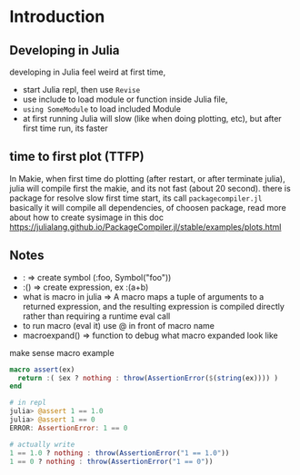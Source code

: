 # Introduction 

## Developing in Julia 

developing in Julia feel weird at first time, 

- start Julia repl, then use `Revise`
- use include to load module or function inside Julia file, 
- `using SomeModule` to load included Module 
- at first running Julia will slow (like when doing plotting, etc), but after first time run, its faster
## time to first plot (TTFP)

In Makie, when first time do plotting (after restart, or after terminate julia), julia will compile first the makie, and its not fast (about 20 second).
there is package for resolve slow first time start, its call `packagecompiler.jl` basically it will compile all dependencies, of choosen package, 
read more about how to create sysimage in this doc https://julialang.github.io/PackageCompiler.jl/stable/examples/plots.html 

## Notes 

- : => create symbol (:foo, Symbol("foo"))
- :() => create expression, ex :(a+b)
- what is macro in julia => A macro maps a tuple of arguments to a returned expression, and the resulting expression is compiled directly rather than requiring a runtime eval call
- to run macro (eval it) use @ in front of macro name
- macroexpand() => function to debug what macro expanded look like 

make sense macro example 

```julia
macro assert(ex)
  return :( $ex ? nothing : throw(AssertionError($(string(ex)))) )
end

# in repl
julia> @assert 1 == 1.0
julia> @assert 1 == 0
ERROR: AssertionError: 1 == 0

# actually write 
1 == 1.0 ? nothing : throw(AssertionError("1 == 1.0"))
1 == 0 ? nothing : throw(AssertionError("1 == 0"))



```
